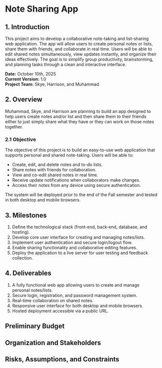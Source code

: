 # Note Sharing App

## 1. Introduction

This project aims to develop a collaborative note-taking and list-sharing web application. The app will allow users to create personal notes or lists, share them with friends, and collaborate in real time. Users will be able to edit shared notes simultaneously, view updates instantly, and organize their ideas effectively. The goal is to simplify group productivity, brainstorming, and planning tasks through a clean and interactive interface.

**Date:** October 10th, 2025  
**Current Version:** 1.0  
**Project Team:** Skye, Harrison, and Muhammad

## 2. Overview

Muhammad, Skye, and Harrison are planning to build an app designed to help users create notes and/or list and then share them to their friends either to just simply share what they have or they can work on those notes together.

### 2.1 Objective
The objective of this project is to build an easy-to-use web application that supports personal and shared note-taking. Users will be able to:
- Create, edit, and delete notes and to-do lists.
- Share notes with friends for collaboration.
- View and co-edit shared notes in real time.
- Receive update notifications when collaborators make changes.
- Access their notes from any device using secure authentication.

The system will be deployed prior to the end of the Fall semester and tested in both desktop and mobile browsers.

## 3. Milestones
1. Define the technological stack (front-end, back-end, database, and hosting).  
2. Develop core user interface for creating and managing notes/lists.  
3. Implement user authentication and secure login/logout flow.  
4. Enable sharing functionality and collaborative editing features.  
5. Deploy the application to a live server for user testing and feedback collection.  


## 4. Deliverables
1. A fully functional web app allowing users to create and manage personal notes/lists.  
2. Secure login, registration, and password management system.  
3. Real-time collaboration on shared notes.  
4. Responsive user interface for both desktop and mobile browsers.  
5. Hosted deployment accessible via a public URL.

## Preliminary Budget

## Organization and Stakeholders

## Risks, Assumptions, and Constraints

